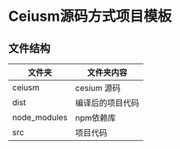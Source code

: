 # Ceiusm源码方式项目模板
## 文件结构
|文件夹|文件夹内容|
|-|-|
|ceiusm|cesium 源码|
|dist|编译后的项目代码|
|node_modules|npm依赖库|
|src|项目代码|